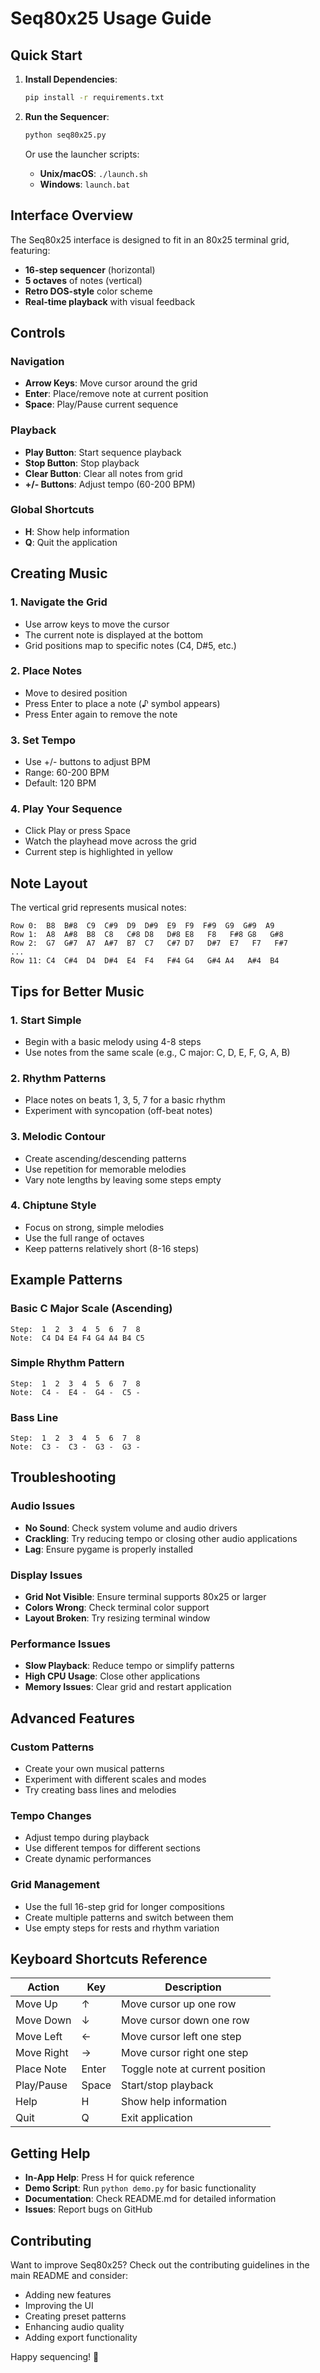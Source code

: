 # Seq80x25 Usage Guide

## Quick Start

1. **Install Dependencies**:
   ```bash
   pip install -r requirements.txt
   ```

2. **Run the Sequencer**:
   ```bash
   python seq80x25.py
   ```

   Or use the launcher scripts:
   - **Unix/macOS**: `./launch.sh`
   - **Windows**: `launch.bat`

## Interface Overview

The Seq80x25 interface is designed to fit in an 80x25 terminal grid, featuring:

- **16-step sequencer** (horizontal)
- **5 octaves** of notes (vertical)
- **Retro DOS-style** color scheme
- **Real-time playback** with visual feedback

## Controls

### Navigation
- **Arrow Keys**: Move cursor around the grid
- **Enter**: Place/remove note at current position
- **Space**: Play/Pause current sequence

### Playback
- **Play Button**: Start sequence playback
- **Stop Button**: Stop playback
- **Clear Button**: Clear all notes from grid
- **+/- Buttons**: Adjust tempo (60-200 BPM)

### Global Shortcuts
- **H**: Show help information
- **Q**: Quit the application

## Creating Music

### 1. Navigate the Grid
- Use arrow keys to move the cursor
- The current note is displayed at the bottom
- Grid positions map to specific notes (C4, D#5, etc.)

### 2. Place Notes
- Move to desired position
- Press Enter to place a note (♪ symbol appears)
- Press Enter again to remove the note

### 3. Set Tempo
- Use +/- buttons to adjust BPM
- Range: 60-200 BPM
- Default: 120 BPM

### 4. Play Your Sequence
- Click Play or press Space
- Watch the playhead move across the grid
- Current step is highlighted in yellow

## Note Layout

The vertical grid represents musical notes:

```
Row 0:  B8  B#8  C9  C#9  D9  D#9  E9  F9  F#9  G9  G#9  A9
Row 1:  A8  A#8  B8  C8   C#8 D8   D#8 E8   F8   F#8 G8   G#8
Row 2:  G7  G#7  A7  A#7  B7  C7   C#7 D7   D#7  E7   F7   F#7
...
Row 11: C4  C#4  D4  D#4  E4  F4   F#4 G4   G#4 A4   A#4  B4
```

## Tips for Better Music

### 1. Start Simple
- Begin with a basic melody using 4-8 steps
- Use notes from the same scale (e.g., C major: C, D, E, F, G, A, B)

### 2. Rhythm Patterns
- Place notes on beats 1, 3, 5, 7 for a basic rhythm
- Experiment with syncopation (off-beat notes)

### 3. Melodic Contour
- Create ascending/descending patterns
- Use repetition for memorable melodies
- Vary note lengths by leaving some steps empty

### 4. Chiptune Style
- Focus on strong, simple melodies
- Use the full range of octaves
- Keep patterns relatively short (8-16 steps)

## Example Patterns

### Basic C Major Scale (Ascending)
```
Step:  1  2  3  4  5  6  7  8
Note:  C4 D4 E4 F4 G4 A4 B4 C5
```

### Simple Rhythm Pattern
```
Step:  1  2  3  4  5  6  7  8
Note:  C4 -  E4 -  G4 -  C5 -
```

### Bass Line
```
Step:  1  2  3  4  5  6  7  8
Note:  C3 -  C3 -  G3 -  G3 -
```

## Troubleshooting

### Audio Issues
- **No Sound**: Check system volume and audio drivers
- **Crackling**: Try reducing tempo or closing other audio applications
- **Lag**: Ensure pygame is properly installed

### Display Issues
- **Grid Not Visible**: Ensure terminal supports 80x25 or larger
- **Colors Wrong**: Check terminal color support
- **Layout Broken**: Try resizing terminal window

### Performance Issues
- **Slow Playback**: Reduce tempo or simplify patterns
- **High CPU Usage**: Close other applications
- **Memory Issues**: Clear grid and restart application

## Advanced Features

### Custom Patterns
- Create your own musical patterns
- Experiment with different scales and modes
- Try creating bass lines and melodies

### Tempo Changes
- Adjust tempo during playback
- Use different tempos for different sections
- Create dynamic performances

### Grid Management
- Use the full 16-step grid for longer compositions
- Create multiple patterns and switch between them
- Use empty steps for rests and rhythm variation

## Keyboard Shortcuts Reference

| Action | Key | Description |
|--------|-----|-------------|
| Move Up | ↑ | Move cursor up one row |
| Move Down | ↓ | Move cursor down one row |
| Move Left | ← | Move cursor left one step |
| Move Right | → | Move cursor right one step |
| Place Note | Enter | Toggle note at current position |
| Play/Pause | Space | Start/stop playback |
| Help | H | Show help information |
| Quit | Q | Exit application |

## Getting Help

- **In-App Help**: Press H for quick reference
- **Demo Script**: Run `python demo.py` for basic functionality
- **Documentation**: Check README.md for detailed information
- **Issues**: Report bugs on GitHub

## Contributing

Want to improve Seq80x25? Check out the contributing guidelines in the main README and consider:

- Adding new features
- Improving the UI
- Creating preset patterns
- Enhancing audio quality
- Adding export functionality

Happy sequencing! 🎵
